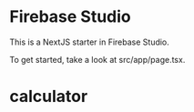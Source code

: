 # Firebase Studio

This is a NextJS starter in Firebase Studio.

To get started, take a look at src/app/page.tsx.
# calculator
